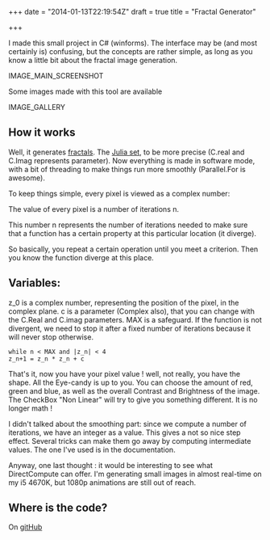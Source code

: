 +++
date = "2014-01-13T22:19:54Z"
draft = true
title = "Fractal Generator"

+++

I made this small project in C# (winforms). The interface may be (and most certainly is) confusing, but the concepts are rather simple, as long as you know a little bit about the fractal image generation.

IMAGE_MAIN_SCREENSHOT

Some images made with this tool are available

IMAGE_GALLERY

## How it works

Well, it generates [fractals](https://en.wikipedia.org/wiki/Fractal). The [Julia set](https://en.wikipedia.org/wiki/Julia_set), to be more precise (C.real and C.Imag represents parameter). Now everything is made in software mode, with a bit of threading to make things run more smoothly (Parallel.For is awesome).

To keep things simple, every pixel is viewed as a complex number:

The value of every pixel is a number of iterations n.

This number n represents the number of iterations needed to make sure that a function has a certain property at this particular location (it diverge).

So basically, you repeat a certain operation until you meet a criterion. Then you know the function diverge at this place.

## Variables:

z_0 is a complex number, representing the position of the pixel, in the complex plane.
c is a parameter (Complex also), that you can change with the C.Real and C.imag parameters.
MAX is a safeguard. If the function is not divergent, we need to stop it after a fixed number of iterations because it will never stop otherwise.

~~~
while n < MAX and |z_n| < 4
z_n+1 = z_n * z_n + c
~~~

That's it, now you have your pixel value ! well, not really, you have the shape. All the Eye-candy is up to you. You can choose the amount of red, green and blue, as well as the overall Contrast and Brightness of the image. The CheckBox "Non Linear" will try to give you something different. It is no longer math !

I didn't talked about the smoothing part: since we compute a number of iterations, we have an integer as a value. This gives a not so nice step effect. Several tricks can make them go away by computing intermediate values. The one I've used is in the documentation.

Anyway, one last thought : it would be interesting to see what DirectCompute can offer. I'm generating small images in almost real-time on my i5 4670K, but 1080p animations are still out of reach.

## Where is the code?
On [gitHub](https://github.com/Blizarre/FractalExplorer)

